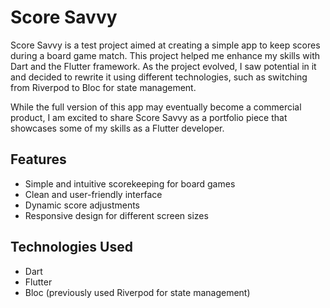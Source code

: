 # Score Savvy

Score Savvy is a test project aimed at creating a simple app to keep scores during a board game match. This project helped me enhance my skills with Dart and the Flutter framework. As the project evolved, I saw potential in it and decided to rewrite it using different technologies, such as switching from Riverpod to Bloc for state management.

While the full version of this app may eventually become a commercial product, I am excited to share Score Savvy as a portfolio piece that showcases some of my skills as a Flutter developer.

## Features

- Simple and intuitive scorekeeping for board games
- Clean and user-friendly interface
- Dynamic score adjustments
- Responsive design for different screen sizes

## Technologies Used

- Dart
- Flutter
- Bloc (previously used Riverpod for state management)
